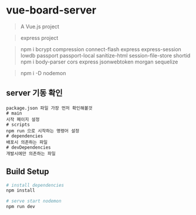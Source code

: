 # vue-board-server

> A Vue.js project

> express project

> npm i bcrypt compression connect-flash express express-session lowdb passport passport-local sanitize-html session-file-store shortid
> npm i body-parser cors express jsonwebtoken morgan sequelize

> npm i -D nodemon

## server 기동 확인

```
package.json 파일 가장 먼저 확인해볼것
# main
시작 페이지 설정
# scripts
npm run 으로 시작하는 명령어 설정
# dependencies
배포시 의존하는 파일
# devDependencies
개발시에만 의존하는 파일

```

## Build Setup

```bash
# install dependencies
npm install

# serve start nodemon
npm run dev


```
